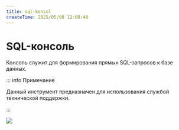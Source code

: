 ```yaml
---
title: sql-konsol
createTime: 2025/05/08 12:08:48
---
```

# SQL-консоль
Консоль служит для формирования прямых SQL-запросов к базе данных.

::: info Примечание

Данный инструмент предназначен для использования службой технической поддержки.

:::

![](image455.png)
